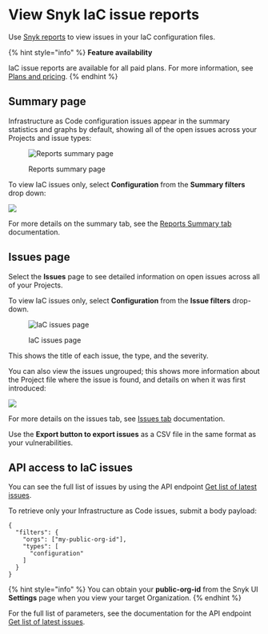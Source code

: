 # View Snyk IaC issue reports

Use [Snyk reports](../../manage-issues/reporting/legacy-reports/) to view issues in your IaC configuration files.

{% hint style="info" %}
**Feature availability**

IaC issue reports are available for all paid plans. For more information, see [Plans and pricing](https://snyk.io/plans).
{% endhint %}

## Summary page

Infrastructure as Code configuration issues appear in the summary statistics and graphs by default, showing all of the open issues across your Projects and issue types:

<figure><img src="../../.gitbook/assets/image4.png" alt="Reports summary page"><figcaption><p>Reports summary page</p></figcaption></figure>

To view IaC issues only, select **Configuration** from the **Summary filters** drop down:

![](../../.gitbook/assets/screenshot\_2021-02-17\_at\_14.22.50.png)

For more details on the summary tab, see the [Reports Summary tab](../../manage-issues/reporting/legacy-reports/legacy-reports-summary-tab.md) documentation.

## Issues page

Select the **Issues** page to see detailed information on open issues across all of your Projects.

To view IaC issues only, select **Configuration** from the **Issue filters** drop-down.

<figure><img src="../../.gitbook/assets/image3 (2).png" alt="IaC issues page"><figcaption><p>IaC issues page</p></figcaption></figure>

This shows the title of each issue, the type, and the severity.

You can also view the issues ungrouped; this shows more information about the Project file where the issue is found, and details on when it was first introduced:

![](<../../.gitbook/assets/image2-3 (1) (1) (1) (1) (1) (1) (1) (1) (1) (1) (1) (1) (1) (1) (5) (7).png>)

For more details on the issues tab, see [Issues tab](../../manage-issues/reporting/legacy-reports/legacy-reports-issues-tab.md) documentation.

Use the **Export button to export issues** as a CSV file in the same format as your vulnerabilities.

## API access to IaC issues

You can see the full list of issues by using the API endpoint [Get list of latest issues](../../snyk-api/reference/reporting-api-v1.md#reporting-issues-latest).

To retrieve only your Infrastructure as Code issues, submit a body payload:

```
{
  "filters": {
    "orgs": ["my-public-org-id"],
    "types": [
      "configuration"
    ]
  }
}
```

{% hint style="info" %}
You can obtain your **public-org-id** from the Snyk UI **Settings** page when you view your target Organization.
{% endhint %}

For the full list of parameters, see the documentation for the API endpoint [Get list of latest issues](../../snyk-api/reference/reporting-api-v1.md#reporting-issues-latest).
